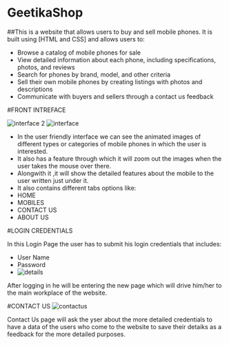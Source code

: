 # GeetikaShop
##This is a website that allows users to buy and sell mobile phones. It is built using [HTML and CSS] and allows users to:
* Browse a catalog of mobile phones for sale
* View detailed information about each phone, including specifications, photos, and reviews
* Search for phones by brand, model, and other criteria
* Sell their own mobile phones by creating listings with photos and descriptions
* Communicate with buyers and sellers through a contact us feedback

#FRONT INTREFACE

![interface 2](https://user-images.githubusercontent.com/54699635/223463454-e037806d-f099-48bd-a8e3-8bb9b5e65587.jpg)
![interface](https://user-images.githubusercontent.com/54699635/223464050-9f3a2752-439b-4b2c-9171-50c4c429995c.jpg)

* In the user friendly interface we can see the animated images of different types or  categories of mobile phones in which the user is interested.
* It also has a feature through which it will zoom out the images when the user takes the mouse over there.
* Alongwith it ,it will show the detailed features about the mobile to the user written just under it.
* It also contains different tabs options like:
* HOME
* MOBILES
* CONTACT US
* ABOUT US

#LOGIN CREDENTIALS

In this Login Page the user has to submit his login credentials that includes:
* User Name
* Password
* ![details](https://user-images.githubusercontent.com/54699635/223464445-303c2b70-56ff-4b85-8fe9-13818b1e0eb9.jpg)


After logging in he will be entering the new page which will drive him/her to the main workplace of the website.

#CONTACT US
![contactus](https://user-images.githubusercontent.com/54699635/223464552-8b5065f6-01da-4cb5-963e-44f4c15c8f38.jpg)

Contact Us page will ask the yser about the more detailed credentials to have a data of the users who come to the website to save their detaiks as a feedback for the more detailed purposes.
